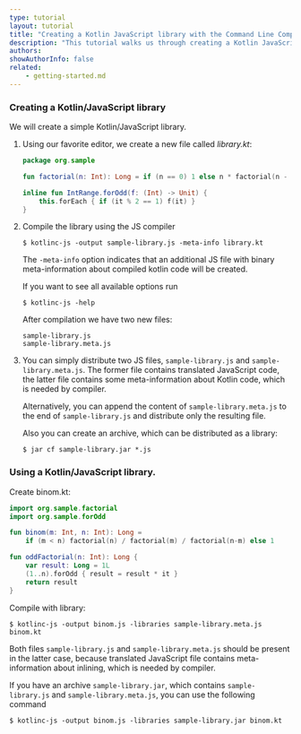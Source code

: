```yaml
---
type: tutorial
layout: tutorial
title: "Creating a Kotlin JavaScript library with the Command Line Compiler"
description: "This tutorial walks us through creating a Kotlin JavaScript library using the command line compiler."
authors:
showAuthorInfo: false
related:
    - getting-started.md
---
```

### Creating a Kotlin/JavaScript library

We will create a simple Kotlin/JavaScript library.

1. Using our favorite editor, we create a new file called *library.kt*:

   ``` kotlin
   package org.sample

   fun factorial(n: Int): Long = if (n == 0) 1 else n * factorial(n - 1)

   inline fun IntRange.forOdd(f: (Int) -> Unit) {
       this.forEach { if (it % 2 == 1) f(it) }
   }
   ```

2. Compile the library using the JS compiler

   ```
   $ kotlinc-js -output sample-library.js -meta-info library.kt
   ```

   The `-meta-info` option indicates that an additional JS file with binary
   meta-information about compiled kotlin code will be created.

   If you want to see all available options run

   ```
   $ kotlinc-js -help
   ```

   After compilation we have two new files:

   ```
   sample-library.js
   sample-library.meta.js
   ```

3. You can simply distribute two JS files, `sample-library.js` and `sample-library.meta.js`.
   The former file contains translated JavaScript code, the latter file
   contains some meta-information about Kotlin code, which is needed by compiler.

   Alternatively, you can append the content of `sample-library.meta.js` to the end
   of `sample-library.js` and distribute only the resulting file.

   Also you can create an archive, which can be distributed as a library:

   ```
   $ jar cf sample-library.jar *.js
   ```

### Using a Kotlin/JavaScript library.

Create binom.kt:

``` kotlin
import org.sample.factorial
import org.sample.forOdd

fun binom(m: Int, n: Int): Long =
    if (m < n) factorial(n) / factorial(m) / factorial(n-m) else 1

fun oddFactorial(n: Int): Long {
    var result: Long = 1L
    (1..n).forOdd { result = result * it }
    return result
}
```

Compile with library:

```
$ kotlinc-js -output binom.js -libraries sample-library.meta.js binom.kt
```

Both files `sample-library.js` and `sample-library.meta.js` should be present in the latter case,
because translated JavaScript file contains meta-information about inlining, which
is needed by compiler.


If you have an archive `sample-library.jar`, which contains `sample-library.js` and `sample-library.meta.js`,
you can use the following command

```
$ kotlinc-js -output binom.js -libraries sample-library.jar binom.kt
```
